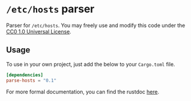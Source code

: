`/etc/hosts` parser
===================

Parser for `/etc/hosts`. You may freely use and modify this code under the
[CC0 1.0 Universal License](LICENSE).

Usage
-----

To use in your own project, just add the below to your `Cargo.toml` file.

```toml
[dependencies]
parse-hosts = "0.1"
```

For more formal documentation, you can find the rustdoc
[here](https://clarcharr.github.io/parse-hosts/parse_hosts/).
